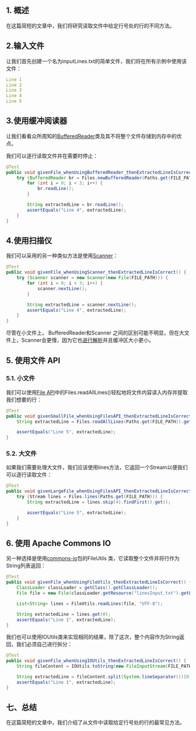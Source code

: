 ## 1. 概述

在这篇简短的文章中，我们将研究读取文件中给定行号处的行的不同方法。

## 2.输入文件

让我们首先创建一个名为inputLines.txt的简单文件，我们将在所有示例中使用该文件：

```yaml
Line 1
Line 2
Line 3
Line 4
Line 5
```

## 3.使用缓冲阅读器

让我们看看众所周知的[BufferedReader](https://www.baeldung.com/java-buffered-reader)类及其不将整个文件存储到内存中的优点。

我们可以逐行读取文件并在需要时停止：

```java
@Test
public void givenFile_whenUsingBufferedReader_thenExtractedLineIsCorrect() {
    try (BufferedReader br = Files.newBufferedReader(Paths.get(FILE_PATH))) {
        for (int i = 0; i < 3; i++) {
            br.readLine();
        }

        String extractedLine = br.readLine();
        assertEquals("Line 4", extractedLine);
    }
}
```

## 4.使用扫描仪

我们可以采用的另一种类似方法是使用[Scanner](https://www.baeldung.com/java-scanner)：

```java
@Test
public void givenFile_whenUsingScanner_thenExtractedLineIsCorrect() {
    try (Scanner scanner = new Scanner(new File(FILE_PATH))) {
        for (int i = 0; i < 3; i++) {
            scanner.nextLine();
        }

        String extractedLine = scanner.nextLine();
        assertEquals("Line 4", extractedLine);
    }
}
```

尽管在小文件上， BufferedReader和Scanner 之间的区别可能不明显，但在大文件上，Scanner会更慢，因为它也[进行解析](https://www.baeldung.com/bufferedreader-vs-console-vs-scanner-in-java#parsingstream)并且缓冲区大小更小。

## 5. 使用文件 API

### 5.1. 小文件

我们可以使用[File API](https://www.baeldung.com/java-nio-2-file-api)中的Files.readAllLines()轻松地将文件内容读入内存并提取我们想要的行：

```java
@Test
public void givenSmallFile_whenUsingFilesAPI_thenExtractedLineIsCorrect() {
    String extractedLine = Files.readAllLines(Paths.get(FILE_PATH)).get(4);

    assertEquals("Line 5", extractedLine);
}
```

### 5.2. 大文件

如果我们需要处理大文件，我们应该使用lines方法，它返回一个Stream以便我们可以逐行读取文件：

```java
@Test
public void givenLargeFile_whenUsingFilesAPI_thenExtractedLineIsCorrect() {
    try (Stream lines = Files.lines(Paths.get(FILE_PATH))) {
        String extractedLine = lines.skip(4).findFirst().get();

        assertEquals("Line 5", extractedLine);
    }
}
```

## 6. 使用 Apache Commons IO

另一种选择是使用[commons-io](https://www.baeldung.com/apache-commons-io)包的FileUtils 类，它读取整个文件并将行作为String列表返回：

```java
@Test
public void givenFile_whenUsingFileUtils_thenExtractedLineIsCorrect() {
    ClassLoader classLoader = getClass().getClassLoader();
    File file = new File(classLoader.getResource("linesInput.txt").getFile());

    List<String> lines = FileUtils.readLines(file, "UTF-8");

    String extractedLine = lines.get(0);
    assertEquals("Line 1", extractedLine);
}
```

我们也可以使用IOUtils类来实现相同的结果，除了这次，整个内容作为String返回，我们必须自己进行拆分：

```java
@Test
public void givenFile_whenUsingIOUtils_thenExtractedLineIsCorrect() {
    String fileContent = IOUtils.toString(new FileInputStream(FILE_PATH), StandardCharsets.UTF_8);

    String extractedLine = fileContent.split(System.lineSeparator())[0];
    assertEquals("Line 1", extractedLine);
}
```

## 七、总结

在这篇简短的文章中，我们介绍了从文件中读取给定行号处的行的最常见方法。